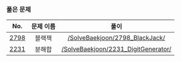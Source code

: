 ### 풀은 문제

|No.|문제 이름|풀이|
|:---:|:---:|:---:|
|[2798](https://www.acmicpc.net/problem/2798)|블랙잭|[/SolveBaekjoon/2798_BlackJack/](/SolveBaekjoon/2798_BlackJack)|
|[2231](https://www.acmicpc.net/problem/2231)|분해합|[/SolveBaekjoon/2231_DigitGenerator/](/SolveBaekjoon/2231_DigitGenerator)|